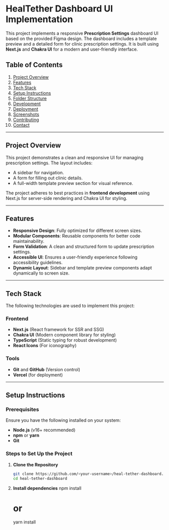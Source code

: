 # HealTether Dashboard UI Implementation

This project implements a responsive **Prescription Settings** dashboard UI based on the provided Figma design. The dashboard includes a template preview and a detailed form for clinic prescription settings. It is built using **Next.js** and **Chakra UI** for a modern and user-friendly interface.

## Table of Contents
1. [Project Overview](#project-overview)
2. [Features](#features)
3. [Tech Stack](#tech-stack)
4. [Setup Instructions](#setup-instructions)
5. [Folder Structure](#folder-structure)
6. [Development](#development)
7. [Deployment](#deployment)
8. [Screenshots](#screenshots)
9. [Contributing](#contributing)
10. [Contact](#contact)

---

## Project Overview

This project demonstrates a clean and responsive UI for managing prescription settings. The layout includes:
- A sidebar for navigation.
- A form for filling out clinic details.
- A full-width template preview section for visual reference.

The project adheres to best practices in **frontend development** using Next.js for server-side rendering and Chakra UI for styling.

---

## Features

- **Responsive Design**: Fully optimized for different screen sizes.
- **Modular Components**: Reusable components for better code maintainability.
- **Form Validation**: A clean and structured form to update prescription settings.
- **Accessible UI**: Ensures a user-friendly experience following accessibility guidelines.
- **Dynamic Layout**: Sidebar and template preview components adapt dynamically to screen size.

---

## Tech Stack

The following technologies are used to implement this project:

### Frontend
- **Next.js** (React framework for SSR and SSG)
- **Chakra UI** (Modern component library for styling)
- **TypeScript** (Static typing for robust development)
- **React Icons** (For iconography)

### Tools
- **Git** and **GitHub** (Version control)
- **Vercel** (for deployment)

---

## Setup Instructions

### Prerequisites
Ensure you have the following installed on your system:
- **Node.js** (v16+ recommended)
- **npm** or **yarn**
- **Git**

### Steps to Set Up the Project
1. **Clone the Repository**
   ```bash
   git clone https://github.com/<your-username>/heal-tether-dashboard.git
   cd heal-tether-dashboard

2. **Install dependencies**
    npm install
    # or
    yarn install

